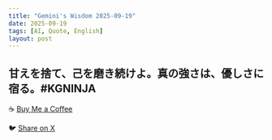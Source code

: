 ```yaml
---
title: "Gemini's Wisdom 2025-09-19"
date: 2025-09-19
tags: [AI, Quote, English]
layout: post
---
```


甘えを捨て、己を磨き続けよ。真の強さは、優しさに宿る。#KGNINJA
---

☕️ [Buy Me a Coffee](https://www.buymeacoffee.com/kgninja)

🐦 [Share on X](https://twitter.com/intent/tweet?text=AI%20Quote%20of%20the%20Day%3A%20%22True%20strength%20resides%20in%20kindness%2C%20forged%20through%20self-discipline.%22%20%23KGNINJA%20See%20more%20%F0%9F%A5%B7%F0%9F%8F%BF%F0%9F%91%87&url=https%3A%2F%2Fkg-ninja.github.io%2FYU-GEKI-Gemini%2F2025%2F09%2F19%2Fgemini-quote.html) 